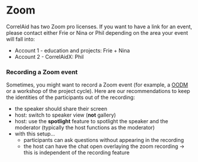 # Zoom

CorrelAid has two Zoom pro licenses. If you want to have a link for an event, please contact either Frie or Nina or Phil depending on the area your event will fall into:  

* Account 1 - education and projects: Frie + Nina
* Account 2 - CorrelAidX: Phil 



### Recording a Zoom event

Sometimes, you might want to record a Zoom event \(for example, a [OODM](../../correlcollection/oodm.md) or a workshop of the project cycle\). Here are our recommendations to keep the identities of the participants out of the recording:

* the speaker should share their screen 
* host: switch to speaker view \(**not** gallery\)
* host: use the **spotlight** feature to spotlight the speaker and the moderator \(typically the host functions as the moderator\)
* with this setup...
  * participants can ask questions without appearing in the recording
  * the host can have the chat open overlaying the zoom recording -&gt; this is independent of the recording feature

